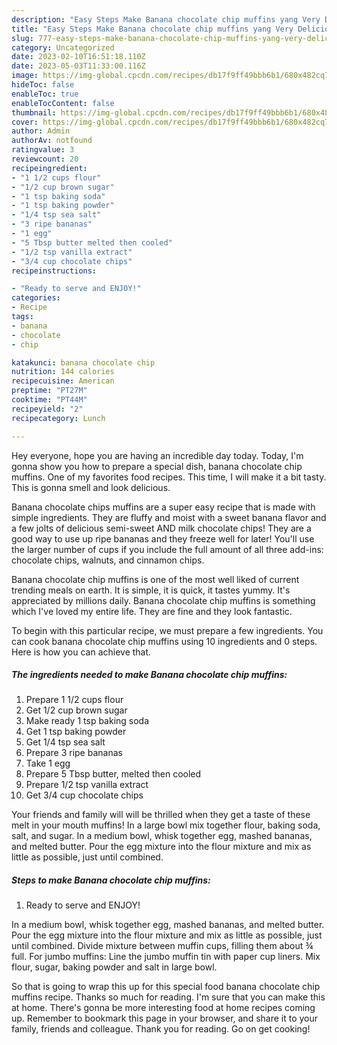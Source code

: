 ```yaml
---
description: "Easy Steps Make Banana chocolate chip muffins yang Very Delicious}"
title: "Easy Steps Make Banana chocolate chip muffins yang Very Delicious}"
slug: 777-easy-steps-make-banana-chocolate-chip-muffins-yang-very-delicious
category: Uncategorized
date: 2023-02-10T16:51:18.110Z
date: 2023-05-03T11:33:00.116Z
image: https://img-global.cpcdn.com/recipes/db17f9ff49bbb6b1/680x482cq70/banana-chocolate-chip-muffins-recipe-main-photo.jpg
hideToc: false
enableToc: true
enableTocContent: false
thumbnail: https://img-global.cpcdn.com/recipes/db17f9ff49bbb6b1/680x482cq70/banana-chocolate-chip-muffins-recipe-main-photo.jpg
cover: https://img-global.cpcdn.com/recipes/db17f9ff49bbb6b1/680x482cq70/banana-chocolate-chip-muffins-recipe-main-photo.jpg
author: Admin
authorAv: notfound
ratingvalue: 3
reviewcount: 20
recipeingredient:
- "1 1/2 cups flour"
- "1/2 cup brown sugar"
- "1 tsp baking soda"
- "1 tsp baking powder"
- "1/4 tsp sea salt"
- "3 ripe bananas"
- "1 egg"
- "5 Tbsp butter melted then cooled"
- "1/2 tsp vanilla extract"
- "3/4 cup chocolate chips"
recipeinstructions:

- "Ready to serve and ENJOY!"
categories:
- Recipe
tags:
- banana
- chocolate
- chip

katakunci: banana chocolate chip 
nutrition: 144 calories
recipecuisine: American
preptime: "PT27M"
cooktime: "PT44M"
recipeyield: "2"
recipecategory: Lunch

---
```



Hey everyone, hope you are having an incredible day today. Today, I'm gonna show you how to prepare a special dish, banana chocolate chip muffins. One of my favorites food recipes. This time, I will make it a bit tasty. This is gonna smell and look delicious.

Banana chocolate chips muffins are a super easy recipe that is made with simple ingredients. They are fluffy and moist with a sweet banana flavor and a few jolts of delicious semi-sweet AND milk chocolate chips! They are a good way to use up ripe bananas and they freeze well for later! You&#39;ll use the larger number of cups if you include the full amount of all three add-ins: chocolate chips, walnuts, and cinnamon chips.

Banana chocolate chip muffins is one of the most well liked of current trending meals on earth. It is simple, it is quick, it tastes yummy. It's appreciated by millions daily. Banana chocolate chip muffins is something which I've loved my entire life. They are fine and they look fantastic.


To begin with this particular recipe, we must prepare a few ingredients. You can cook banana chocolate chip muffins using 10 ingredients and 0 steps. Here is how you can achieve that.

<!--inarticleads1-->

##### The ingredients needed to make Banana chocolate chip muffins:

1. Prepare 1 1/2 cups flour
1. Get 1/2 cup brown sugar
1. Make ready 1 tsp baking soda
1. Get 1 tsp baking powder
1. Get 1/4 tsp sea salt
1. Prepare 3 ripe bananas
1. Take 1 egg
1. Prepare 5 Tbsp butter, melted then cooled
1. Prepare 1/2 tsp vanilla extract
1. Get 3/4 cup chocolate chips


Your friends and family will will be thrilled when they get a taste of these melt in your mouth muffins! In a large bowl mix together flour, baking soda, salt, and sugar. In a medium bowl, whisk together egg, mashed bananas, and melted butter. Pour the egg mixture into the flour mixture and mix as little as possible, just until combined. 

<!--inarticleads2-->

##### Steps to make Banana chocolate chip muffins:


1. Ready to serve and ENJOY!

In a medium bowl, whisk together egg, mashed bananas, and melted butter. Pour the egg mixture into the flour mixture and mix as little as possible, just until combined. Divide mixture between muffin cups, filling them about ¾ full. For jumbo muffins: Line the jumbo muffin tin with paper cup liners. Mix flour, sugar, baking powder and salt in large bowl. 

So that is going to wrap this up for this special food banana chocolate chip muffins recipe. Thanks so much for reading. I'm sure that you can make this at home. There's gonna be more interesting food at home recipes coming up. Remember to bookmark this page in your browser, and share it to your family, friends and colleague. Thank you for reading. Go on get cooking!
